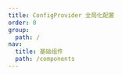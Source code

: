 ```yaml
---
title: ConfigProvider 全局化配置
order: 0
group:
  path: /
nav:
  title: 基础组件
  path: /components
---
```


<code src="./demo/test.tsx">

<API src="./index.tsx"></API>
